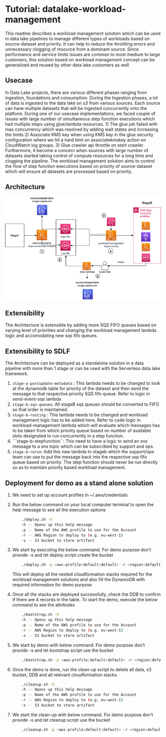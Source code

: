# Tutorial: datalake-workload-management

This readme describes a workload management solution which can be used in data lake pipelines to manage different types of workloads based on source-dataset and priority. It can help to reduce the throttling errors and unnecessary clogging of resource from a dominant source. Since performance and service limits issues are common to most medium to large customers, this solution based on workload management concept can be generalized and reused by other data lake customers as well

## Usecase
In Data Lake projects, there are various different phases ranging from ingestion, foundations and consumption. During the Ingestion phases, a lot of data is ingested to the data lake on s3 from various sources. Each source can have multiple datasets that will be ingested concurrently onto the platform. During one of our usecase implementations, we faced couple of issues with large number of simultaneous step function executions which had multiple steps using glue/lambda resources. 1) The glue job failed with max concurrency which was resolved by adding wait states and increasing the limits 2) Associate KMS key when using KMS key in the glue security configuration where we hit a hard limit on associatekmskey action on CloudWatch log groups. 3) Glue crawler api throttle on start crawler. Furthermore, it become a concern when sources with large number of datasets started taking control of compute resources for a long time and clogging the pipeline. The workload management solution aims to control the flow of step function executions based on priority of source-dataset which will ensure all datasets are processed based on priority.

## Architecture
![Architecture](workload_management_sdlf.png)

## Extensibility
The Architecture is extensible by adding more SQS FIFO queues based on varying level of priorities and changing the workload management lambda logic and accomodating new sqs fifo queues.

## Extensibility to SDLF
The Architecture can be deployed as a standalone solution in a data pipeline with more than 1 stage or can be used with the Serverless data lake framework.
1.  ```stage-a-postupdate-metadata``` : This lambda needs to be changed to look at the dynamodb table for priority of the dataset and then send the message to that respective priority SQS fifo queue. Refer to logic in send-event-sqs lambda
2. ```stage-b-sqs-queues```: All stageB sqs queues should be converted to FIFO so that order is maintained.
3. ```stage-b-routing``` : This lambda needs to be changed and workload management logic has to be added here. Refer to code logic in workload-management lambda which will evaluate which messages has to be taken from which priority queue based on number of available slots designated to run concurrently in a step function. 
4. ```stage-b-stepfunction``: This need to have a logic to send an sns message to a sns topic which can be subscribed by support and ops.
5. ```stage-b-rerun```: Add this new lambda to stageb which the support/ops team can use to put the message back into the respective sqs fifo queue based on priority. The step function should never be run directly so as to maintain priority based workload management.

## Deployment for demo as a stand alone solution
1. We need to set up account profiles in ~/.aws/credentials

2. Run the below command on your local computer terminal to open the help message to see all the execution options
    ```bash
        ./deploy.sh -h
        -h -- Opens up this help message
        -p -- Name of the AWS profile to use for the Account
        -r -- AWS Region to deploy to (e.g. eu-west-1)
        -s -- S3 bucket to store artifact
    ```
3. We start by executing the below command. For demo purpose don’t provide -s and let deploy script create the bucket
    ```bash
        ./deploy.sh -p <aws-profile:default:default> -r <region:default:us-east-1>
    ```
    This will deploy all the nested cloudformation stacks required for the workload management solutions and also fill the DynamoDB with required information for demo purpose

4. Once all the stacks are deployed successfully, check the DDB to confirm if there are 4 records in the table. To start the demo, execute the below command to see the attributes
    ```bash
        ./bootstrap.sh -h
        -h -- Opens up this help message
        -p -- Name of the AWS profile to use for the Account
        -r -- AWS Region to deploy to (e.g. eu-west-1)
        -s -- S3 bucket to store artifact
    ```
5. We start by demo with below command. For demo purpose don’t provide -s and let bootstrap script use the bucket
    ```bash
        ./bootstrap.sh -p <aws-profile:default:default> -r <region:default:us-east-1>
    ```

6. Once the demo is done, run the clean-up script to delete all data, s3 bucket, DDB and all relevant cloudformation stacks. 
    ```bash
        ./cleanup.sh -h
        -h -- Opens up this help message
        -p -- Name of the AWS profile to use for the Account
        -r -- AWS Region to deploy to (e.g. eu-west-1)
        -s -- S3 bucket to store artifact
    ```

7. We start the clean-up with below command. For demo purpose don’t provide -s and let cleanup script use the bucket
    ```bash
        ./cleanup.sh -p <aws-profile:default:default> -r <region:default:us-east-1>
    ```

